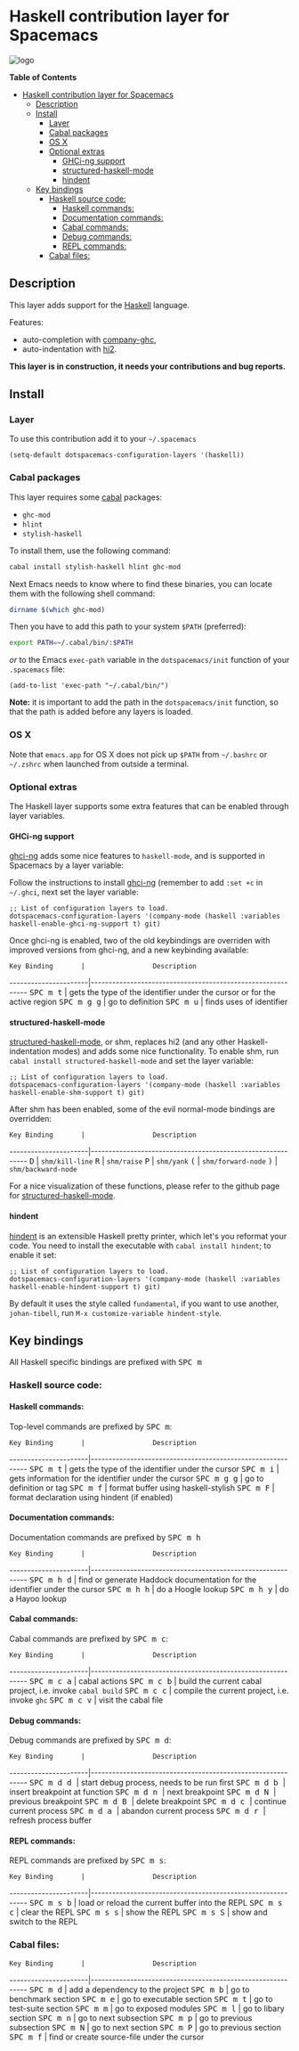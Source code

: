 # Haskell contribution layer for Spacemacs

![logo](img/haskell.png)

<!-- markdown-toc start - Don't edit this section. Run M-x markdown-toc/generate-toc again -->
**Table of Contents**

- [Haskell contribution layer for Spacemacs](#haskell-contribution-layer-for-spacemacs)
    - [Description](#description)
    - [Install](#install)
        - [Layer](#layer)
        - [Cabal packages](#cabal-packages)
        - [OS X](#os-x)
        - [Optional extras](#optional-extras)
            - [GHCi-ng support](#ghci-ng-support)
            - [structured-haskell-mode](#structured-haskell-mode)
            - [hindent](#hindent)
    - [Key bindings](#key-bindings)
        - [Haskell source code:](#haskell-source-code)
            - [Haskell commands:](#haskell-commands)
            - [Documentation commands:](#documentation-commands)
            - [Cabal commands:](#cabal-commands)
            - [Debug commands:](#debug-commands)
            - [REPL commands:](#repl-commands)
        - [Cabal files:](#cabal-files)

<!-- markdown-toc end -->


## Description

This layer adds support for the [Haskell][] language.

Features:
- auto-completion with [company-ghc][],
- auto-indentation with [hi2][].

**This layer is in construction, it needs your contributions and bug reports.**

## Install

### Layer

To use this contribution add it to your `~/.spacemacs`

```elisp
(setq-default dotspacemacs-configuration-layers '(haskell))
```

### Cabal packages

This layer requires some [cabal][] packages:
- `ghc-mod`
- `hlint`
- `stylish-haskell`

To install them, use the following command: 

```sh
cabal install stylish-haskell hlint ghc-mod
```

Next Emacs needs to know where to find these binaries, you can locate them with
the following shell command:

```sh
dirname $(which ghc-mod)
```

Then you have to add this path to your system `$PATH` (preferred):

```sh
export PATH=~/.cabal/bin/:$PATH
```

_or_ to the Emacs `exec-path` variable in the `dotspacemacs/init` function of
your `.spacemacs` file:

```elisp
(add-to-list 'exec-path "~/.cabal/bin/")
```

**Note:** it is important to add the path in the `dotspacemacs/init` function,
so that the path is added before any layers is loaded.

### OS X

Note that `emacs.app` for OS X does not pick up `$PATH` from `~/.bashrc` or
`~/.zshrc` when launched from outside a terminal.

### Optional extras
The Haskell layer supports some extra features that can be enabled through layer variables.

#### GHCi-ng support
[ghci-ng][] adds some nice features to `haskell-mode`, and is supported in Spacemacs by a layer variable:

Follow the instructions to install [ghci-ng][] (remember to add `:set +c` in `~/.ghci`,
next set the layer variable:
```elisp
;; List of configuration layers to load.
dotspacemacs-configuration-layers '(company-mode (haskell :variables haskell-enable-ghci-ng-support t) git)
```

Once ghci-ng is enabled, two of the old keybindings are overriden with improved versions from ghci-ng, and a new keybinding available: 

    Key Binding       |                 Description
----------------------|------------------------------------------------------------
<kbd>SPC m t</kbd>    | gets the type of the identifier under the cursor or for the active region
<kbd>SPC m g g</kbd>  | go to definition
<kbd>SPC m u</kbd>    | finds uses of identifier

#### structured-haskell-mode
[structured-haskell-mode][], or shm, replaces hi2 (and any other Haskell-indentation modes) and adds some nice functionality.
To enable shm, run `cabal install structured-haskell-mode` and set the layer variable:
```elisp
;; List of configuration layers to load.
dotspacemacs-configuration-layers '(company-mode (haskell :variables haskell-enable-shm-support t) git)
```
After shm has been enabled, some of the evil normal-mode bindings are overridden:

    Key Binding       |                 Description
----------------------|------------------------------------------------------------
<kbd>D</kbd>          | `shm/kill-line`
<kbd>R</kbd>          | `shm/raise`
<kbd>P</kbd>          | `shm/yank`
<kbd>(</kbd>          | `shm/forward-node`
<kbd>)</kbd>          | `shm/backward-node`

For a nice visualization of these functions, please refer to the github page for [structured-haskell-mode][].

#### hindent
[hindent]() is an extensible Haskell pretty printer, which let's you
reformat your code. You need to install the executable with `cabal
install hindent`; to enable it set:
```elisp
;; List of configuration layers to load.
dotspacemacs-configuration-layers '(company-mode (haskell :variables haskell-enable-hindent-support t) git)
```
By default it uses the style called `fundamental`, if you want to use
another, `johan-tibell`, run `M-x customize-variable
hindent-style`.

## Key bindings

All Haskell specific bindings are prefixed with <kbd>SPC m</kbd>

### Haskell source code:

#### Haskell commands:
Top-level commands are prefixed by <kbd>SPC m</kbd>:

    Key Binding       |                 Description
----------------------|------------------------------------------------------------
<kbd>SPC m t</kbd>    | gets the type of the identifier under the cursor
<kbd>SPC m i</kbd>    | gets information for the identifier under the cursor
<kbd>SPC m g g</kbd>  | go to definition or tag
<kbd>SPC m f</kbd>    | format buffer using haskell-stylish
<kbd>SPC m F</kbd>    | format declaration using hindent (if enabled)

#### Documentation commands:
Documentation commands are prefixed by <kbd>SPC m h</kbd>

    Key Binding       |                 Description
----------------------|------------------------------------------------------------
<kbd>SPC m h d</kbd>  | find or generate Haddock documentation for the identifier under the cursor
<kbd>SPC m h h</kbd>  | do a Hoogle lookup
<kbd>SPC m h y</kbd>  | do a Hayoo lookup


#### Cabal commands:
Cabal commands are prefixed by <kbd>SPC m c</kbd>:

    Key Binding       |                 Description
----------------------|------------------------------------------------------------
<kbd>SPC m c a</kbd>  | cabal actions
<kbd>SPC m c b</kbd>  | build the current cabal project, i.e. invoke `cabal build`
<kbd>SPC m c c</kbd>  | compile the current project, i.e. invoke `ghc`
<kbd>SPC m c v</kbd>  | visit the cabal file

#### Debug commands:
Debug commands are prefixed by <kbd>SPC m d</kbd>:

    Key Binding       |                 Description
----------------------|------------------------------------------------------------
<kbd>SPC m d d </kbd> | start debug process, needs to be run first
<kbd>SPC m d b </kbd> | insert breakpoint at function
<kbd>SPC m d n </kbd> | next breakpoint
<kbd>SPC m d N </kbd> | previous breakpoint
<kbd>SPC m d B </kbd> | delete breakpoint
<kbd>SPC m d c </kbd> | continue current process
<kbd>SPC m d a </kbd> | abandon current process
<kbd>SPC m d r </kbd> | refresh process buffer

#### REPL commands:
REPL commands are prefixed by <kbd>SPC m s</kbd>:

    Key Binding       |                 Description
----------------------|------------------------------------------------------------
<kbd>SPC m s b</kbd>  | load or reload the current buffer into the REPL
<kbd>SPC m s c</kbd>  | clear the REPL
<kbd>SPC m s s</kbd>  | show the REPL
<kbd>SPC m s S</kbd>  | show and switch to the REPL

### Cabal files:

    Key Binding       |                 Description
----------------------|------------------------------------------------------------
<kbd>SPC m d</kbd>    | add a dependency to the project
<kbd>SPC m b</kbd>    | go to benchmark section
<kbd>SPC m e</kbd>    | go to executable section
<kbd>SPC m t</kbd>    | go to test-suite section
<kbd>SPC m m</kbd>    | go to exposed modules
<kbd>SPC m l</kbd>    | go to libary section
<kbd>SPC m n</kbd>    | go to next subsection
<kbd>SPC m p</kbd>    | go to previous subsection
<kbd>SPC m N</kbd>    | go to next section
<kbd>SPC m P</kbd>    | go to previous section
<kbd>SPC m f</kbd>    | find or create source-file under the cursor

[Haskell]: https://www.haskell.org/
[cabal]: https://www.haskell.org/cabal/
[company-ghc]: https://github.com/iquiw/company-ghc
[hi2]: https://github.com/nilcons/hi2
[ghci-ng]: https://github.com/chrisdone/ghci-ng
[structured-haskell-mode]: https://github.com/chrisdone/structured-haskell-mode
[hindent]: https://github.com/chrisdone/hindent
